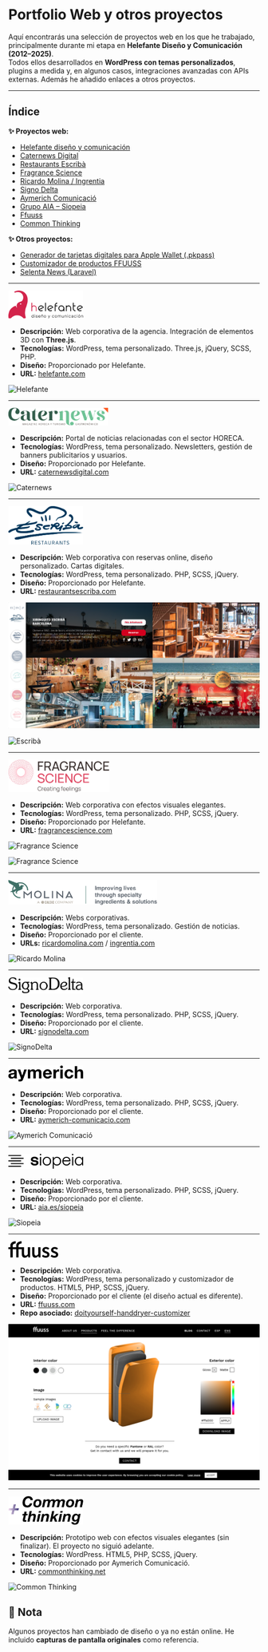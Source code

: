 # Portfolio Web y otros proyectos

Aquí encontrarás una selección de proyectos web en los que he trabajado, principalmente durante mi etapa en **Helefante Diseño y Comunicación (2012–2025)**.  
Todos ellos desarrollados en **WordPress con temas personalizados**, plugins a medida y, en algunos casos, integraciones avanzadas con APIs externas. Además he añadido enlaces a otros proyectos.

---

## Índice

**✨ Proyectos web:** 
- [Helefante diseño y comunicación](#helefante-diseño-y-comunicación)
- [Caternews Digital](#caternews-digital)
- [Restaurants Escribà](#restaurants-escribà)
- [Fragrance Science](#fragrance-science)
- [Ricardo Molina / Ingrentia](#ricardo-molina--ingrentia)
- [Signo Delta](#signo-delta)
- [Aymerich Comunicació](#aymerich-comunicació)
- [Grupo AIA – Siopeia](#siopeia)
- [Ffuuss](#ffuuss)
- [Common Thinking](#common-thinking)

**✨ Otros proyectos:** 
- [Generador de tarjetas digitales para Apple Wallet (.pkpass)](https://github.com/zeliuk/pkpass-wallet-apple)  
- [Customizador de productos FFUUSS](https://github.com/zeliuk/doityourself-handdryer-customizer)  
- [Selenta News (Laravel)](https://github.com/zeliuk/selentanews)  

---

<img src="screenshots/helefante/logo.svg" width="150" id="helefante-diseño-y-comunicación">

- **Descripción:** Web corporativa de la agencia. Integración de elementos 3D con **Three.js**.
- **Tecnologías:** WordPress, tema personalizado. Three.js, jQuery, SCSS, PHP.
- **Diseño:** Proporcionado por Helefante.  
- **URL:** [helefante.com](https://helefante.com)  

![Helefante](screenshots/helefante/screenview_helefante_1.gif)

---

<img src="screenshots/caternews/logo.svg" height="35" id="caternews-digital">

- **Descripción:** Portal de noticias relacionadas con el sector HORECA.  
- **Tecnologías:** WordPress, tema personalizado. Newsletters, gestión de banners publicitarios y usuarios.
- **Diseño:** Proporcionado por Helefante.  
- **URL:** [caternewsdigital.com](https://caternewsdigital.com)

![Caternews](screenshots/caternews/screenview_caternews_1.gif)

---

<img src="screenshots/escriba/logo.svg" width="150" id="restaurants-escribà">

- **Descripción:** Web corporativa con reservas online, diseño personalizado. Cartas digitales.
- **Tecnologías:** WordPress, tema personalizado. PHP, SCSS, jQuery.  
- **Diseño:** Proporcionado por Helefante.  
- **URL:** [restaurantsescriba.com](https://restaurantsescriba.com)  

![Escribà](screenshots/escriba/screenshot_escriba_1.png)

![Escribà](screenshots/escriba/screenview_escriba_1.gif)

---

<img src="screenshots/fragrancescience/logo.svg" height="65" id="fragrance-science">

- **Descripción:** Web corporativa con efectos visuales elegantes.  
- **Tecnologías:** WordPress, tema personalizado. PHP, SCSS, jQuery.
- **Diseño:** Proporcionado por Helefante.  
- **URL:** [fragrancescience.com](https://fragrancescience.com/es)  

![Fragrance Science](screenshots/fragrancescience/screenview_fragrancescience_1.gif)

![Fragrance Science](screenshots/fragrancescience/screenview_fragrancescience_2.gif)

---

<img src="screenshots/ricardomolina/logo.svg" height="50" id="ricardo-molina--ingrentia">

- **Descripción:** Webs corporativas.  
- **Tecnologías:** WordPress, tema personalizado. Gestión de noticias. 
- **Diseño:** Proporcionado por el cliente.  
- **URLs:** [ricardomolina.com](https://ricardomolina.com) / [ingrentia.com](https://ingrentia.com)  

![Ricardo Molina](screenshots/ricardomolina/screenview_ricardomolina_1.gif)

---

<img src="screenshots/signodelta/logo.svg" width="150" id="signo-delta">

- **Descripción:** Web corporativa.  
- **Tecnologías:** WordPress, tema personalizado. PHP, SCSS, jQuery.
- **Diseño:** Proporcionado por el cliente.  
- **URL:** [signodelta.com](https://signodelta.com)  

![SignoDelta](screenshots/signodelta/screenview_signodelta_1.gif)

---

<img src="screenshots/aymerich/logo.svg" width="150" id="aymerich-comunicació">

- **Descripción:** Web corporativa.  
- **Tecnologías:** WordPress, tema personalizado. PHP, SCSS, jQuery.  
- **Diseño:** Proporcionado por el cliente.  
- **URL:** [aymerich-comunicacio.com](https://aymerich-comunicacio.com)  

![Aymerich Comunicació](screenshots/aymerich/screenview_aymerich_1.gif)

---

<img src="screenshots/siopeia/logo.svg" width="150" id="siopeia">

- **Descripción:** Web corporativa.  
- **Tecnologías:** WordPress, tema personalizado. PHP, SCSS, jQuery.  
- **Diseño:** Proporcionado por el cliente.  
- **URL:** [aia.es/siopeia](https://aia.es/siopeia)  

![Siopeia](screenshots/siopeia/screenview_siopeia_1.gif)

---

<img src="screenshots/ffuuss/logo.svg" width="100" id="ffuuss">

- **Descripción:** Web corporativa.
- **Tecnologías:** WordPress, tema personalizado y customizador de productos. HTML5, PHP, SCSS, jQuery.
- **Diseño:** Proporcionado por el cliente (el diseño actual es diferente).  
- **URL:** [ffuuss.com](https://ffuuss.com)  
- **Repo asociado:** [doityourself-handdryer-customizer](https://github.com/zeliuk/doityourself-handdryer-customizer)  

![FFUUSS](screenshots/ffuuss/screenshot_ffuuss_1.png)

---

<img src="screenshots/commonthinking/logo.svg" width="150" id="common-thinking">

- **Descripción:** Prototipo web con efectos visuales elegantes (sin finalizar). El proyecto no siguió adelante.  
- **Tecnologías:** WordPress. HTML5, PHP, SCSS, jQuery. 
- **Diseño:** Proporcionado por Aymerich Comunicació.
- **URL:** [commonthinking.net](https://commonthinking.net)  

![Common Thinking](screenshots/commonthinking/screenview_commonthinking_1.gif)


## 📌 Nota
Algunos proyectos han cambiado de diseño o ya no están online. He incluido **capturas de pantalla originales** como referencia.
